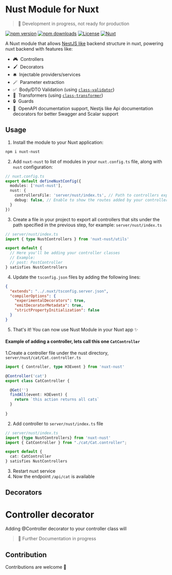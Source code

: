 # Nust Module for Nuxt

> 🚧 Development in progress, not ready for production

[![npm version][npm-version-src]][npm-version-href]
[![npm downloads][npm-downloads-src]][npm-downloads-href]
[![License][license-src]][license-href]
[![Nuxt][nuxt-src]][nuxt-href]

A Nuxt module that allows [NestJS like](https://docs.nestjs.com/controllers) backend structure in nuxt, powering nuxt backend with features like:

- 🎮 &nbsp;Controllers
- 🖌️ &nbsp;Decorators
- 🛎️ &nbsp;Injectable providers/services
- 🪄️ &nbsp;Parameter extraction
- ✅️ &nbsp;Body/DTO Validation (using [`class-validator`](https://github.com/typestack/class-validator))
- 🔄️ &nbsp;Transformers (using [`class-transformer`](https://github.com/typestack/class-transformer))
- 🔒️ &nbsp;Guards
- 📖️ &nbsp;OpenAPI documentation support, Nestjs like Api documentation decorators for better Swagger and Scalar support

<!-- - [🏀 Online playground](https://stackblitz.com/github/your-org/nuxt-nust?file=playground%2Fapp.vue) -->
<!-- - [📖 &nbsp;Documentation](https://example.com) -->

## Usage

1. Install the module to your Nuxt application:

<!--```bash
npx nuxi module add nuxt-nust
```-->

```bash
npm i nuxt-nust
```

2. Add `nuxt-nust` to list of modules in your `nuxt.config.ts` file, along with `nust` configuration:

```typescript
// nuxt.config.ts
export default defineNuxtConfig({
  modules: ['nuxt-nust'],
  nust: {
    controllersFile: 'server/nust/index.ts', // Path to controllers export file in your project relative to root folder
    debug: false, // Enable to show the routes added by your controllers in the logs
  }
})
```

3. Create a file in your project to export all controllers that sits under the path specified in the previous step, for example: `server/nust/index.ts`

```typescript
// server/nust/index.ts
import { type NustControllers } from 'nuxt-nust/utils'

export default {
  // Here you'll be adding your controller classes
  // Example:
  // post: PostController
} satisfies NustControllers
```

4. Update the `tsconfig.json` files by adding the following lines:

```json
{
  "extends": "../.nuxt/tsconfig.server.json",
  "compilerOptions": {
    "experimentalDecorators": true,
    "emitDecoratorMetadata": true,
    "strictPropertyInitialization": false
  }
}
```

5. That's it! You can now use Nust Module in your Nuxt app ✨

#### Example of adding a controller, lets call this one `CatController`

1.Create a controller file under the nust directory, `server/nust/cat/Cat.controller.ts`

```typescript
import { Controller, type H3Event } from 'nuxt-nust'

@Controller('cat')
export class CatController {

  @Get('')
  findAll(event: H3Event) {
    return `this action returns all cats`
  }
  
}
```

2. Add controller to `server/nust/index.ts` file

```typescript
// server/nust/index.ts
import {type NustControllers} from 'nuxt-nust'
import { CatController } from "./cat/Cat.controller";

export default {
  cat: CatController
} satisfies NustControllers
```
 
3. Restart nuxt service
4. Now the endpoint `/api/cat` is available


## Decorators

# Controller decorator

Adding @Controller decorator to your controller class will


> 🚧 Further Documentation in progress

## Contribution

Contributions are welcome 🙏

<!--<details>
  <summary>Local development</summary>
  
  ```bash
  # Install dependencies
  npm install
  
  # Generate type stubs
  npm run dev:prepare
  
  # Develop with the playground
  npm run dev
  
  # Build the playground
  npm run dev:build
  
  # Run ESLint
  npm run lint
  
  # Run Vitest
  npm run test
  npm run test:watch
  
  # Release new version
  npm run release
  ```

</details>-->


<!-- Badges -->
[npm-version-src]: https://img.shields.io/npm/v/nuxt-nust/latest.svg?style=flat&colorA=020420&colorB=00DC82
[npm-version-href]: https://npmjs.com/package/nuxt-nust

[npm-downloads-src]: https://img.shields.io/npm/dm/nuxt-nust.svg?style=flat&colorA=020420&colorB=00DC82
[npm-downloads-href]: https://npm.chart.dev/nuxt-nust

[license-src]: https://img.shields.io/npm/l/nuxt-nust.svg?style=flat&colorA=020420&colorB=00DC82
[license-href]: https://npmjs.com/package/nuxt-nust

[nuxt-src]: https://img.shields.io/badge/Nuxt-020420?logo=nuxt.js
[nuxt-href]: https://nuxt.com
